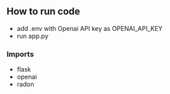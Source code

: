 ## How to run code

- add .env with Openai API key as OPENAI_API_KEY
- run app.py 


### Imports 

- flask
- openai
- radon
